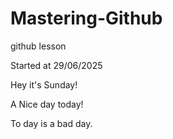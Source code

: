 # Mastering-Github
github lesson

Started at 29/06/2025

Hey it's Sunday!

A Nice day today!

To day is a bad day.